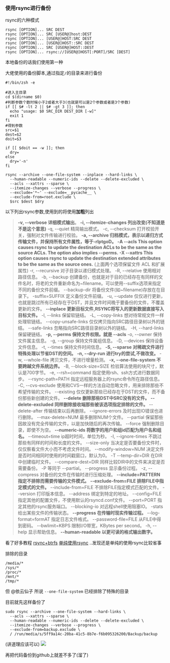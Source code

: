 ### 使用rsync进行备份
rsync的六种模式
```
rsync [OPTION]... SRC DEST
rsync [OPTION]... SRC [USER@]host:DEST
rsync [OPTION]... [USER@]HOST:SRC DEST
rsync [OPTION]... [USER@]HOST::SRC DEST
rsync [OPTION]... SRC [USER@]HOST::DEST
rsync [OPTION]... rsync://[USER@]HOST[:PORT]/SRC [DEST]
```
本地备份的话我们使用第一种

大佬使用的备份脚本,通过指定`/`的目录来进行备份
```
#!/bin/zsh -e

#进入主目录
cd $(dirname $0)
#判断参数个数时候小于2或者大于3(也就是可以是2个参数或者是3个参数)
if [[ $# -lt 2 || $# -gt 3 ]]; then
  echo "usage: $0 SRC_DIR DEST_DIR [-w]"
  exit 1
fi
#得到参数
src=$1
dest=$2
doit=$3

if [[ $doit == -w ]]; then
  dry=
else
  dry='-n'
fi

rsync --archive --one-file-system --inplace --hard-links \
  --human-readable --numeric-ids --delete --delete-excluded \
  --acls --xattrs --sparse \
  --itemize-changes --verbose --progress \
  --exclude='*~' --exclude=__pycache__ \
  --exclude-from=root.exclude \
  $src $dest $dry
```
以下列出rsync参数,使用到的将使用**加粗**列出

>**-v, --verbose 详细模式输出**。
**-i, --itemize-changes 列出改变(不知道是不是这个意思)**
-q, --quiet 精简输出模式。
-c, --checksum 打开校验开关，强制对文件传输进行校验。
**-a, --archive 归档模式，表示以递归方式传输文件，并保持所有文件属性，等于-rlptgoD。**
**-A   --acls This option causes rsync to update the destination ACLs to be the same as the source ACLs.  The option also implies --perms.**
**-X --xattrs This option causes rsync to update the destination extended attributes to be the same as the source ones.**
(上面两个选项保留文件 ACL 和扩展属性)
-r, --recursive 对子目录以递归模式处理。
-R, --relative 使用相对路径信息。
-b, --backup 创建备份，也就是对于目的已经存在有同样的文件名时，将老的文件重新命名为~filename。可以使用--suffix选项来指定不同的备份文件前缀。
--backup-dir 将备份文件(如~filename)存放在在目录下。
-suffix=SUFFIX 定义备份文件前缀。
-u, --update 仅仅进行更新，也就是跳过所有已经存在于DST，并且文件时间晚于要备份的文件，不覆盖更新的文件。
**--inplace 更新目标文件,RSYNC将写入的更新数据直接写入目标文件。**
-l, --links 保留软链结。
-L, --copy-links 想对待常规文件一样处理软链结。
--copy-unsafe-links 仅仅拷贝指向SRC路径目录树以外的链结。
--safe-links 忽略指向SRC路径目录树以外的链结。
-H, --hard-links 保留硬链结。
**-p, --perms 保持文件权限。就是 --acls**
-o, --owner 保持文件属主信息。
-g, --group 保持文件属组信息。
-D, --devices 保持设备文件信息。
-t, --times 保持文件时间信息。
**-S, --sparse 对稀疏文件进行特殊处理以节省DST的空间。**
**-n, --dry-run 进行try的尝试,不做改变。**
-w, --whole-file 拷贝文件，不进行增量检测。
**-x, --one-file-system 不要跨越文件系统边界。**
-B, --block-size=SIZE 检验算法使用的块尺寸，默认是700字节。
-e, --rsh=command 指定使用rsh、ssh方式进行数据同步。
--rsync-path=PATH 指定远程服务器上的rsync命令所在路径信息。
-C, --cvs-exclude 使用和CVS一样的方法自动忽略文件，用来排除那些不希望传输的文件。
--existing 仅仅更新那些已经存在于DST的文件，而不备份那些新创建的文件。
**--delete 删除那些DST中SRC没有的文件。**
**--delete-excluded 同样删除接收端那些被该选项指定排除的文件。**
--delete-after 传输结束以后再删除。
--ignore-errors 及时出现IO错误也进行删除。
--max-delete=NUM 最多删除NUM个文件。
--partial 保留那些因故没有完全传输的文件，以是加快随后的再次传输。
--force 强制删除目录，即使不为空。
**--numeric-ids 将数字的用户和组id匹配为用户名和组名。**
--timeout=time ip超时时间，单位为秒。
-I, --ignore-times 不跳过那些有同样的时间和长度的文件。
--size-only 当决定是否要备份文件时，仅仅察看文件大小而不考虑文件时间。
--modify-window=NUM 决定文件是否时间相同时使用的时间戳窗口，默认为0。
-T --temp-dir=DIR 在DIR中创建临时文件。
--compare-dest=DIR 同样比较DIR中的文件来决定是否需要备份。
-P 等同于 --partial。
--progress 显示备份过程。
-z, --compress 对备份的文件在传输时进行压缩处理。
**--include=PATTERN 指定不排除而需要传输的文件模式。**
**--exclude-from=FILE 排除FILE中指定模式的文件。**
--include-from=FILE 不排除FILE指定模式匹配的文件。
--version 打印版本信息。
--address 绑定到特定的地址。
--config=FILE 指定其他的配置文件，不使用默认的rsyncd.conf文件。
--port=PORT 指定其他的rsync服务端口。
--blocking-io 对远程shell使用阻塞IO。
-stats 给出某些文件的传输状态。
**--progress 在传输时现实传输过程。**
--log-format=formAT 指定日志文件格式。
--password-file=FILE 从FILE中得到密码。
--bwlimit=KBPS 限制I/O带宽，KBytes per second。
-h, --help 显示帮助信息。
**--human-readable 以更可读的格式输出数字。**

看了好多教程
[rsync+btrfs](https://blog.lilydjwg.me/2013/12/29/rsync-btrfs-dm-crypt-full-backup.42219.html)
[单纯使用rsync](https://www.cnblogs.com/Gbeniot/p/5482366.html)
..发现还是单纯的使用rsync比较省事

排除的目录
```
/media/*
/sys/*
/proc/*
/mnt/*
/tmp/*
```
但 @依云仙子 所说 `--one-file-system` 已经排除了特殊的目录

目前就先这样备份了
```
sudo rsync --archive --one-file-system --hard-links \
  --acls --xattrs --sparse \
  --human-readable --numeric-ids --delete --delete-excluded \
  --itemize-changes --verbose --progress \
  --exclude-from=backup.exclude \
  / /run/media/s/5ff9a14c-20ba-41c5-8b7e-f6b095326200/Backup/backup
```
(讲道理应该可以)
![](https://ss2.bdstatic.com/70cFvnSh_Q1YnxGkpoWK1HF6hhy/it/u=1112296731,3767662191&fm=27&gp=0.jpg)

再把代码备份到github上就差不多了(溜了)
